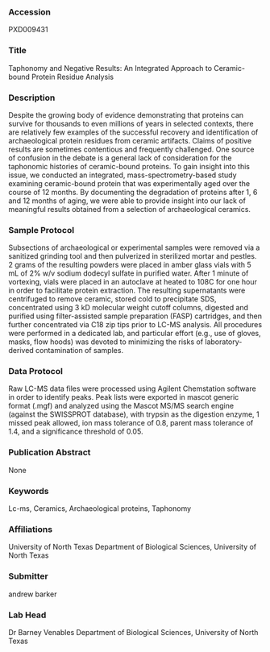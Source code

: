 ### Accession
PXD009431

### Title
Taphonomy and Negative Results: An Integrated Approach to Ceramic-bound Protein Residue Analysis

### Description
Despite the growing body of evidence demonstrating that proteins can survive for thousands to even millions of years in selected contexts, there are relatively few examples of the successful recovery and identification of archaeological protein residues from ceramic artifacts. Claims of positive results are sometimes contentious and frequently challenged. One source of confusion in the debate is a general lack of consideration for the taphonomic histories of ceramic-bound proteins. To gain insight into this issue, we conducted an integrated, mass-spectrometry-based study examining ceramic-bound protein that was experimentally aged over the course of 12 months. By documenting the degradation of proteins after 1, 6 and 12 months of aging, we were able to provide insight into our lack of meaningful results obtained from a selection of archaeological ceramics.

### Sample Protocol
Subsections of archaeological or experimental samples were removed via a sanitized grinding tool and then pulverized in sterilized mortar and pestles. 2 grams of the resulting powders were placed in amber glass vials with 5 mL of 2% w/v sodium dodecyl sulfate in purified water. After 1 minute of vortexing, vials were placed in an autoclave at heated to 108C for one hour in order to facilitate protein extraction. The resulting supernatants were centrifuged to remove ceramic, stored cold to precipitate SDS, concentrated using 3 kD molecular weight cutoff columns, digested and purified using filter-assisted sample preparation (FASP) cartridges, and then further concentrated via C18 zip tips prior to LC-MS analysis. All procedures were performed in a dedicated lab, and particular effort (e.g., use of gloves, masks, flow hoods) was devoted to minimizing the risks of laboratory-derived contamination of samples.

### Data Protocol
Raw LC-MS data files were processed using Agilent Chemstation software in order to identify peaks. Peak lists were exported in mascot generic format (.mgf) and analyzed using the Mascot MS/MS search engine (against the SWISSPROT database), with trypsin as the digestion enzyme, 1 missed peak allowed, ion mass tolerance of 0.8, parent mass tolerance of 1.4, and a significance threshold of 0.05.

### Publication Abstract
None

### Keywords
Lc-ms, Ceramics, Archaeological proteins, Taphonomy

### Affiliations
University of North Texas
Department of Biological Sciences, University of North Texas

### Submitter
andrew barker

### Lab Head
Dr Barney Venables
Department of Biological Sciences, University of North Texas


